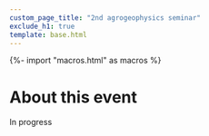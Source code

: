 ```yaml
---
custom_page_title: "2nd agrogeophysics seminar"
exclude_h1: true
template: base.html
---
```

{%- import "macros.html" as macros %}



# About this event

In progress

